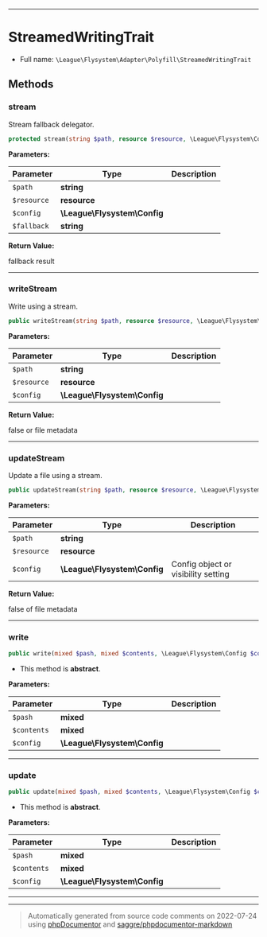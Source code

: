 ***

# StreamedWritingTrait





* Full name: `\League\Flysystem\Adapter\Polyfill\StreamedWritingTrait`




## Methods


### stream

Stream fallback delegator.

```php
protected stream(string $path, resource $resource, \League\Flysystem\Config $config, string $fallback): mixed
```








**Parameters:**

| Parameter | Type | Description |
|-----------|------|-------------|
| `$path` | **string** |  |
| `$resource` | **resource** |  |
| `$config` | **\League\Flysystem\Config** |  |
| `$fallback` | **string** |  |


**Return Value:**

fallback result



***

### writeStream

Write using a stream.

```php
public writeStream(string $path, resource $resource, \League\Flysystem\Config $config): mixed
```








**Parameters:**

| Parameter | Type | Description |
|-----------|------|-------------|
| `$path` | **string** |  |
| `$resource` | **resource** |  |
| `$config` | **\League\Flysystem\Config** |  |


**Return Value:**

false or file metadata



***

### updateStream

Update a file using a stream.

```php
public updateStream(string $path, resource $resource, \League\Flysystem\Config $config): mixed
```








**Parameters:**

| Parameter | Type | Description |
|-----------|------|-------------|
| `$path` | **string** |  |
| `$resource` | **resource** |  |
| `$config` | **\League\Flysystem\Config** | Config object or visibility setting |


**Return Value:**

false of file metadata



***

### write



```php
public write(mixed $pash, mixed $contents, \League\Flysystem\Config $config): mixed
```




* This method is **abstract**.



**Parameters:**

| Parameter | Type | Description |
|-----------|------|-------------|
| `$pash` | **mixed** |  |
| `$contents` | **mixed** |  |
| `$config` | **\League\Flysystem\Config** |  |




***

### update



```php
public update(mixed $pash, mixed $contents, \League\Flysystem\Config $config): mixed
```




* This method is **abstract**.



**Parameters:**

| Parameter | Type | Description |
|-----------|------|-------------|
| `$pash` | **mixed** |  |
| `$contents` | **mixed** |  |
| `$config` | **\League\Flysystem\Config** |  |




***

***
> Automatically generated from source code comments on 2022-07-24 using [phpDocumentor](http://www.phpdoc.org/) and [saggre/phpdocumentor-markdown](https://github.com/Saggre/phpDocumentor-markdown)

